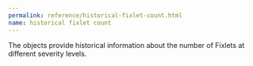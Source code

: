 ```yaml
---
permalink: reference/historical-fixlet-count.html
name: historical fixlet count
---
```


The <historical fixlet count> objects provide historical information about the number of Fixlets at different severity levels.
